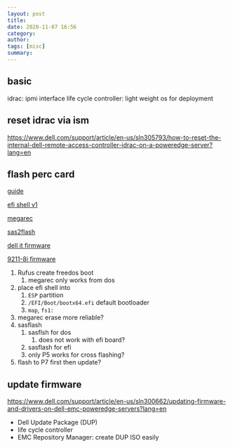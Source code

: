 ```yaml
---
layout: post
title: 
date: 2020-11-07 16:56
category: 
author: 
tags: [misc]
summary: 
---
```


## basic

idrac: ipmi interface
life cycle controller: light weight os for deployment

## reset idrac via ism

https://www.dell.com/support/article/en-us/sln305793/how-to-reset-the-internal-dell-remote-access-controller-idrac-on-a-poweredge-server?lang=en

## flash perc card

[guide](https://www.truenas.com/community/resources/detailed-newcomers-guide-to-crossflashing-lsi-9211-9300-9305-9311-hba-and-variants.54/)

[efi shell v1](https://github.com/tianocore/edk2/blob/UDK2018/EdkShellBinPkg/FullShell/X64/Shell_Full.efi)

[megarec](https://support.hpe.com/hpsc/swd/public/detail?swItemId=MTX-e66fc5b245bb48b59341da62f6)

[sas2flash](https://www.broadcom.com/support/knowledgebase/1211161501344/flashing-firmware-and-bios-on-lsi-sas-hbas)   

[dell it firmware](https://www.dell.com/support/home/en-us/drivers/DriversDetails?driverId=YJ78T)

[9211-8i firmware](https://www.broadcom.com/site-search?q=9211)

1. Rufus create freedos boot
   1. megarec only works from dos
2. place efi shell into
   1. `ESP` partition
   2. `/EFI/Boot/bootx64.efi` default bootloader
   3. `map`, `fs1:`
3. megarec erase more reliable?
4. sasflash
   1. sasflsh for dos
      1. does not work with efi board?
   2. sasflash for efi
   3. only P5 works for cross flashing?
5. flash to P7 first then update?

## update firmware

https://www.dell.com/support/article/en-us/sln300662/updating-firmware-and-drivers-on-dell-emc-poweredge-servers?lang=en

* Dell Update Package (DUP)
* life cycle controller
* EMC Repository Manager: create DUP ISO easily

